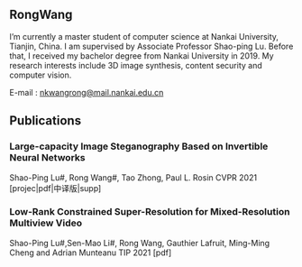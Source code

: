## RongWang

I’m currently a master student of computer science at Nankai University, Tianjin, China. I am supervised by Associate Professor Shao-ping Lu. Before that, I received my bachelor degree from Nankai University in 2019. My research interests include 3D image synthesis, content security and computer vision. 

E-mail : nkwangrong@mail.nankai.edu.cn


## Publications

### Large-capacity Image Steganography Based on Invertible Neural Networks

Shao-Ping Lu#, Rong Wang#, Tao Zhong, Paul L. Rosin
CVPR 2021  [projec|pdf|中译版|supp] 


### Low-Rank Constrained Super-Resolution for Mixed-Resolution Multiview Video

Shao-Ping Lu#,Sen-Mao Li#, Rong Wang, Gauthier Lafruit, Ming-Ming Cheng and Adrian Munteanu
TIP 2021 [pdf] 



